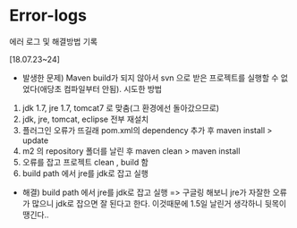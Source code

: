 # Error-logs
에러 로그 및 해결방법 기록

[18.07.23~24]
* 발생한 문제) Maven build가 되지 않아서 svn 으로 받은 프로젝트를 실행할 수 없었다(애당초 컴파일부터 안됨).
시도한 방법
1. jdk 1.7, jre 1.7, tomcat7 로 맞춤(그 환경에선 돌아갔으므로)
2. jdk, jre, tomcat, eclipse 전부 재설치
3. 플러그인 오류가 뜨길래 pom.xml의 dependency 추가 후 maven install > update
4. m2 의 repository 폴더를 날린 후 maven clean > maven install
5. 오류를 잡고 프로젝트 clean , build 함
6. build path 에서 jre를 jdk로 잡고 실행

* 해결) build path 에서 jre를 jdk로 잡고 실행
=> 구글링 해보니 jre가 자잘한 오류가 많으니 jdk로 잡으면 잘 된다고 한다. 
이것때문에 1.5일 날린거 생각하니 뒷목이 땡긴다..
